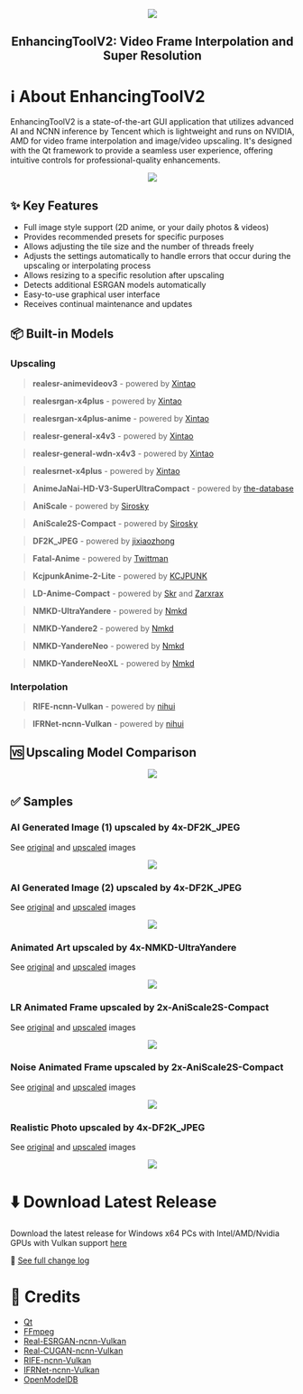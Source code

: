 <p align="center">
  <img src="EnhancingToolV2.ico">
  <h2 align="center"> EnhancingToolV2: Video Frame Interpolation and Super Resolution </h2>
  </a>
</p>

# ℹ️ About EnhancingToolV2
EnhancingToolV2 is a state-of-the-art GUI application that utilizes advanced AI and NCNN inference by Tencent which is lightweight and runs on NVIDIA, AMD for video frame interpolation and image/video upscaling. It's designed with the Qt framework to provide a seamless user experience, offering intuitive controls for professional-quality enhancements.
<p align="center">
<img src="src/GUI.png">
</p>

## ✨ Key Features
- Full image style support (2D anime, or your daily photos & videos)
- Provides recommended presets for specific purposes
- Allows adjusting the tile size and the number of threads freely
- Adjusts the settings automatically to handle errors that occur during the upscaling or interpolating process
- Allows resizing to a specific resolution after upscaling
- Detects additional ESRGAN models automatically
- Easy-to-use graphical user interface
- Receives continual maintenance and updates

## 📦 Built-in Models

### Upscaling
>**realesr-animevideov3** - powered by [Xintao](https://github.com/xinntao)

>**realesrgan-x4plus** - powered by [Xintao](https://github.com/xinntao)

>**realesrgan-x4plus-anime** - powered by [Xintao](https://github.com/xinntao)

>**realesr-general-x4v3** - powered by [Xintao](https://github.com/xinntao)

>**realesr-general-wdn-x4v3** - powered by [Xintao](https://github.com/xinntao)

>**realesrnet-x4plus** - powered by [Xintao](https://github.com/xinntao)

>**AnimeJaNai-HD-V3-SuperUltraCompact** - powered by [the-database](https://github.com/the-database)

>**AniScale** - powered by [Sirosky](https://github.com/Sirosky)

>**AniScale2S-Compact** - powered by [Sirosky](https://github.com/Sirosky)

>**DF2K_JPEG** - powered by [jixiaozhong](https://openmodeldb.info/users/jixiaozhong)

>**Fatal-Anime** - powered by [Twittman](https://openmodeldb.info/users/twittman)

>**KcjpunkAnime-2-Lite** - powered by [KCJPUNK](https://openmodeldb.info/users/kcjpunk)

>**LD-Anime-Compact** - powered by [Skr](https://openmodeldb.info/users/skr) and [Zarxrax](https://openmodeldb.info/users/zarxrax)

>**NMKD-UltraYandere** - powered by [Nmkd](https://openmodeldb.info/users/nmkd)

>**NMKD-Yandere2** - powered by [Nmkd](https://openmodeldb.info/users/nmkd)

>**NMKD-YandereNeo** - powered by [Nmkd](https://openmodeldb.info/users/nmkd)

>**NMKD-YandereNeoXL** - powered by [Nmkd](https://openmodeldb.info/users/nmkd)

### Interpolation
>**RIFE-ncnn-Vulkan** - powered by [nihui](https://github.com/nihui)

>**IFRNet-ncnn-Vulkan** - powered by [nihui](https://github.com/nihui)

## 🆚 Upscaling Model Comparison
<p align="center">
<img src="src/Model_Info.png">
</p>

## ✅ Samples
### AI Generated Image (1) upscaled by 4x-DF2K_JPEG
See [original](src/AI%20Generated%20Image%20(1)%20-%20Original.jpg) and [upscaled](src/AI%20Generated%20Image%20(1)%20-%204x-DF2K_JPEG.png) images
<p align="center">
<img src="src/AI Generated Image (1).png">
</p>

### AI Generated Image (2) upscaled by 4x-DF2K_JPEG
See [original](src/AI%20Generated%20Image%20(2)%20-%20Original.jpg) and [upscaled](src/AI%20Generated%20Image%20(2)%20-%204x-DF2K_JPEG.png) images
<p align="center">
<img src="src/AI Generated Image (2).png">
</p>

### Animated Art upscaled by 4x-NMKD-UltraYandere
See [original](src/Animated%20Art%20-%20Original.jpg) and [upscaled](src/Animated%20Art%20-%204x-NMKD-UltraYandere.png) images
<p align="center">
<img src="src/Animated Art.png">
</p>

### LR Animated Frame upscaled by 2x-AniScale2S-Compact
See [original](src/LR%20Animated%20Frame%20-%20Original.jpg) and [upscaled](src/LR%20Animated%20Frame%20-%202x-AniScale2S-Compact.png) images
<p align="center">
<img src="src/LR Animated Frame.png">
</p>

### Noise Animated Frame upscaled by 2x-AniScale2S-Compact
See [original](src/Noise%20Animated%20Frame%20-%20Original.jpg) and [upscaled](src/Noise%20Animated%20Frame%20-%202x-AniScale2S-Compact.png) images
<p align="center">
<img src="src/Noise Animated Frame.png">
</p>

### Realistic Photo upscaled by 4x-DF2K_JPEG
See [original](src/Realistic%20Photo%20-%20Original.jpg) and [upscaled](src/Realistic%20Photo%20-%204x-DF2K_JPEG.png) images
<p align="center">
<img src="src/Realistic Photo.png">
</p>

# ⬇️ Download Latest Release
Download the latest release for Windows x64 PCs with Intel/AMD/Nvidia GPUs with Vulkan support [here](https://github.com/leducthanhig/enhancing-tool-v2/releases/download/v2.4/EnhancingToolV2.Setup.msi)

📃 [See full change log](Change%20Log.txt)

# 💝 Credits
- [Qt](https://www.qt.io)
- [FFmpeg](https://ffmpeg.org)
- [Real-ESRGAN-ncnn-Vulkan](https://github.com/xinntao/Real-ESRGAN-ncnn-vulkan)
- [Real-CUGAN-ncnn-Vulkan](https://github.com/nihui/realcugan-ncnn-vulkan)
- [RIFE-ncnn-Vulkan](https://github.com/nihui/rife-ncnn-vulkan)
- [IFRNet-ncnn-Vulkan](https://github.com/nihui/ifrnet-ncnn-vulkan)
- [OpenModelDB](https://openmodeldb.info)

